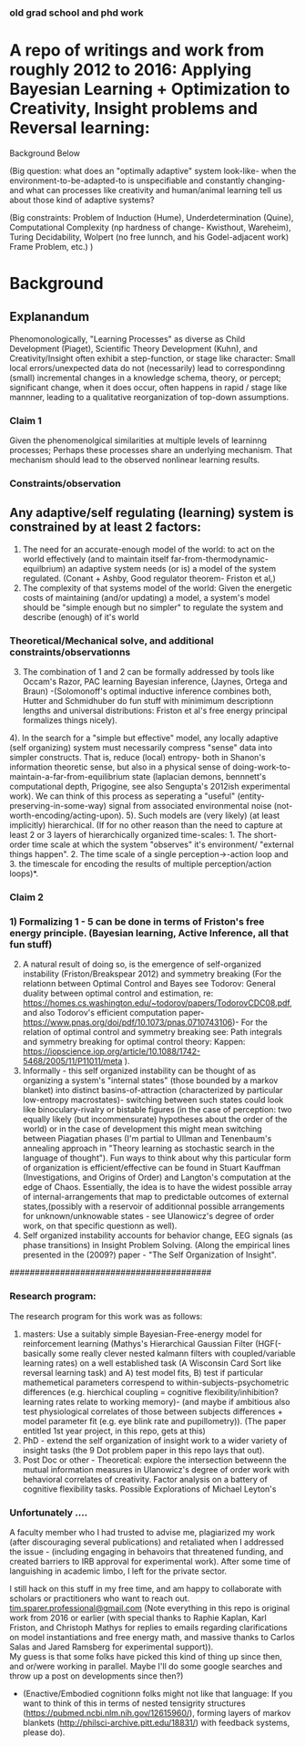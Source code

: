 ### old grad school and phd work
# A repo of writings and work from roughly 2012 to 2016:  Applying Bayesian Learning + Optimization to Creativity, Insight problems and Reversal learning:

Background Below

(Big question: what does an "optimally adaptive" system look-like- when the environment-to-be-adapted-to is unspecifiable and constantly changing- 
and what can processes like creativity and human/animal learning tell us about those kind of adaptive systems?

(Big constraints: Problem of Induction (Hume), Underdetermination (Quine), Computational Complexity (np hardness of change- Kwisthout, Wareheim), Turing Decidability, Wolpert (no free lunnch, and his Godel-adjacent work) Frame Problem, etc.) )

# Background

## Explanandum
Phenomonologically, "Learning Processes" as diverse as Child Development (Piaget), Scientific Theory Development (Kuhn), and Creativity/Insight often exhibit a step-function, 
or stage like character:  Small local errors/unexpected data do not (necessarily) lead to correspondinng (small) incremental changes in a knowledge schema, theory, or percept; significant change, when it does occur, often happens in 
rapid / stage like mannner, leading to a qualitative reorganization of top-down assumptions.

### Claim 1
Given the phenomenolgical similarities at multiple levels of learninng processes; Perhaps these processes share an underlying mechanism.  That mechanism should lead to the observed
nonlinear learning results.

### Constraints/observation
## Any adaptive/self regulating (learning) system is constrained by at least 2 factors:  
1) The need for an accurate-enough model of the world: to act on the world effectively (and to maintain itself far-from-thermodynamic-equilbrium) an adaptive system needs (or is) a model of the system regulated.  (Conant + Ashby, Good regulator theorem- Friston et al,)
2)  The complexity of that systems model of the world: Given the energetic costs of maintaining (and/or updating) a model, a system's model should be "simple enough but no simpler" to regulate the system and describe (enough) of it's world
 

### Theoretical/Mechanical solve, and additional constraints/observationns
3)  The combination of 1 and 2 can be formally addressed by tools like Occam's Razor,  PAC learning Bayesian inference,  (Jaynes, Ortega and Braun) -(Solomonoff's optimal inductive inference combines both, Hutter and Schmidhuber do fun stuff with minimimum descriptionn lengths and universal distributions:  Friston et al's free energy principal formalizes things nicely).

4). In the search for a "simple but effective" model, any locally adaptive (self organizing) system must necessarily compress "sense" data into simpler constructs.   That is, reduce (local) entropy-
    both in Shanon's information theoretic sense, but also in a physical sense of doing-work-to-maintain-a-far-from-equilibrium state (laplacian demons, bennnett's computational depth, Prigogine, see also Sengupta's 2012ish experimental work).
    We can think of this process as seperating a "useful" (entity-preserving-in-some-way) signal from associated environmental noise (not-worth-encoding/acting-upon).
5).  Such models are (very likely) (at least implicitly) hierarchical.  (If for no other reason than the need to capture at least 2 or 3 layers of hierarchically organized time-scales:
    1.  The short-order time scale at which the system "observes" it's environment/ "external things happen".  2.  The time scale of a single perception->-action loop and 3. the timescale for encoding the results of multiple perception/action loops)*.


### Claim 2
### 1) Formalizing 1 - 5 can be done in terms of Friston's free energy principle.  (Bayesian learning, Active Inference, all that fun stuff)
2) A natural result of doing so, is the emergence of self-organized instability (Friston/Breakspear 2012) and symmetry breaking
   (For the relationn between Optimal Control and Bayes see Todorov: General duality between optimal control and estimation, re:  https://homes.cs.washington.edu/~todorov/papers/TodorovCDC08.pdf, and also Todorov's efficient computation paper- https://www.pnas.org/doi/pdf/10.1073/pnas.0710743106)- For the relation of optimal control and symmetry breaking see:  Path integrals and symmetry breaking for optimal control theory: Kappen:  https://iopscience.iop.org/article/10.1088/1742-5468/2005/11/P11011/meta ).
3) Informally - this self organized instability can be thought of as organizing a system's "internal states" (those bounded by a markov blanket) into distinct basins-of-attraction (characterized by particular low-entropy macrostates)- switching between such states could look like binoculary-rivalry or bistable figures (in the case of perception: two equally likely (but incommensurate) hypotheses about the order of the world) or in the case of development this might mean switching between Piagatian phases (I'm partial to Ullman and Tenenbaum's annealing approach in "Theory learning as stochastic search in the language of thought").  Fun ways to think about why this particular form of organization is efficient/effective can be found in Stuart Kauffman (Investigations, and Origins of Order) and Langton's computation at the edge of Chaos.  Essentially, the idea is to have the widest possible array of internal-arrangements that map to predictable outcomes of external states,(possibly with a reservoir of additionnal possible arrangements for unknown/unknowable states - see Ulanowicz's degree of order work, on that specific questionn as well).
4) Self organized instability accounts for behavior change, EEG signals (as phase transitions) in Insight Problem Solving. (Along the empirical lines presented in the (2009?) paper -
   "The Self Organization of Insight".


########################################

### Research program:
The research program for this work was as follows:  
1) masters: Use a suitably simple Bayesian-Free-energy model for reinforcement learning (Mathys's Hierarchical Gaussian Filter (HGF(- basically some really clever nested kalmann filters with coupled/variable learning rates) on a well established task (A Wisconsin Card Sort like reversal learning task) and A) test model fits, B) test if particular mathemetical parameters correspend to within-subjects-psychometric differences (e.g. hierchical coupling = cognitive flexibility/inhibition? learning rates relate to working memory)- (and maybe if ambitious also test physiological correlates of those between subjects differences + model parameter fit (e.g. eye blink rate and pupillometry)).
(The paper entitled 1st year project, in this repo, gets at this)
2) PhD - extend the self organization of insight work to a wider variety of insight tasks (the 9 Dot problem paper in this repo lays that out).
3) Post Doc or other - Theoretical: explore the intersection betweenn the mutual information measures in Ulanowicz's degree of order work with behavioral correlates of creativity.  Factor analysis on a battery of cognitive flexibility tasks.  Possible Explorations of Michael Leyton's

### Unfortunately ....
A faculty member who I had trusted to advise me, plagiarized my work (after discouraging several publications) and retaliated when I addressed the issue - (including engaging in behavoirs that threatened funding, and created barriers to IRB approval for experimental work). After some time of languishing in academic limbo, I left for the private sector.

I still hack on this stuff in my free time, and am happy to collaborate with scholars or practitioners who want to reach out.  tim.sparer.professional@gmail.com
(Note everything in this repo is original work from 2016 or earlier (with special thanks to Raphie Kaplan, Karl Friston, and Christoph Mathys for replies to emails regarding clarifications on model instantiations and free energy math, and massive thanks to Carlos Salas and Jared Ramsberg for experimental support)).  
My guess is that some folks have picked this kind of thing up since then, and or/were working in parallel.  Maybe I'll do some google searches and throw up a post on developments since then?)



    
* (Enactive/Embodied cognitionn folks might not like that language: If you want to think of this in terms of nested tensigrity structures (https://pubmed.ncbi.nlm.nih.gov/12615960/), forming layers of markov blankets (http://philsci-archive.pitt.edu/18831/) with feedback systems, please do).
